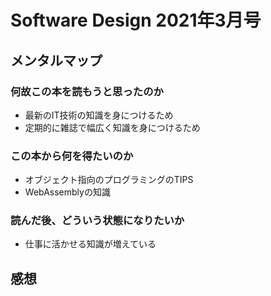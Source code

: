 # Software Design 2021年3月号

## メンタルマップ

### 何故この本を読もうと思ったのか

- 最新のIT技術の知識を身につけるため
- 定期的に雑誌で幅広く知識を身につけるため

### この本から何を得たいのか

- オブジェクト指向のプログラミングのTIPS
- WebAssemblyの知識

### 読んだ後、どういう状態になりたいか

- 仕事に活かせる知識が増えている

## 感想

